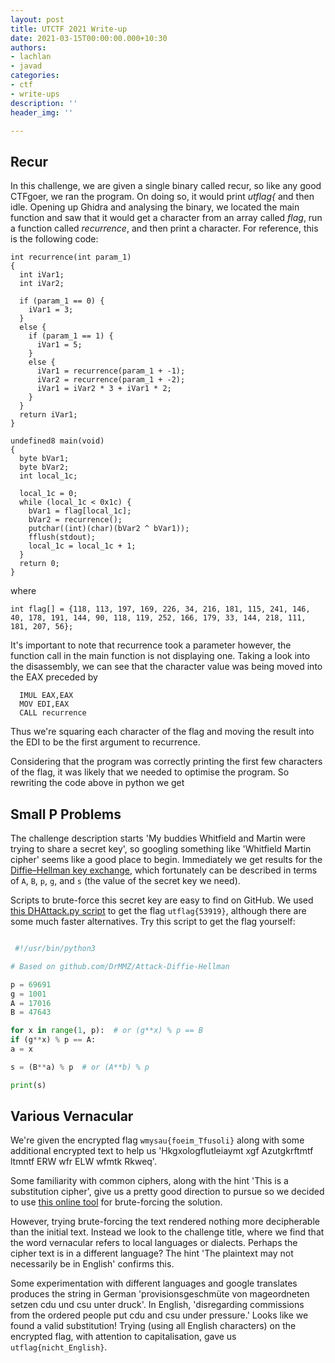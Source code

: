 ```yaml
---
layout: post
title: UTCTF 2021 Write-up
date: 2021-03-15T00:00:00.000+10:30
authors:
- lachlan
- javad
categories:
- ctf
- write-ups
description: ''
header_img: ''

---
```

## Recur

In this challenge, we are given a single binary called recur, so like any good CTFgoer, we ran the program. On doing so, it would print _utflag{_ and then idle. Opening up Ghidra and analysing the binary, we located the main function and saw that it would get a character from an array called _flag_, run a function called _recurrence_, and then print a character. For reference, this is the following code:

    int recurrence(int param_1)
    {
      int iVar1;
      int iVar2;
      
      if (param_1 == 0) {
        iVar1 = 3;
      }
      else {
        if (param_1 == 1) {
          iVar1 = 5;
        }
        else {
          iVar1 = recurrence(param_1 + -1);
          iVar2 = recurrence(param_1 + -2);
          iVar1 = iVar2 * 3 + iVar1 * 2;
        }
      }
      return iVar1;
    }
    
    undefined8 main(void)
    {
      byte bVar1;
      byte bVar2;
      int local_1c;
      
      local_1c = 0;
      while (local_1c < 0x1c) {
        bVar1 = flag[local_1c];
        bVar2 = recurrence();
        putchar((int)(char)(bVar2 ^ bVar1));
        fflush(stdout);
        local_1c = local_1c + 1;
      }
      return 0;
    }

where

    int flag[] = {118, 113, 197, 169, 226, 34, 216, 181, 115, 241, 146, 40, 178, 191, 144, 90, 118, 119, 252, 166, 179, 33, 144, 218, 111, 181, 207, 56};

It's important to note that recurrence took a parameter however, the function call in the main function is not displaying one. Taking a look into the disassembly, we can see that the character value was being moved into the EAX preceded by

      IMUL EAX,EAX
      MOV EDI,EAX
      CALL recurrence

Thus we're squaring each character of the flag and moving the result into the EDI to be the first argument to recurrence.

Considering that the program was correctly printing the first few characters of the flag, it was likely that we needed to optimise the program. So rewriting the code above in python we get

## Small P Problems

The challenge description starts 'My buddies Whitfield and Martin were trying to share a secret key', so googling something like 'Whitfield Martin cipher' seems like a good place to begin. Immediately we get results for the [Diffie–Hellman key exchange](https://en.wikipedia.org/wiki/Diffie%E2%80%93Hellman_key_exchange), which fortunately can be described in terms of `A`, `B`, `p`, `g`, and `s` (the value of the secret key we need).

Scripts to brute-force this secret key are easy to find on GitHub. We used [this DHAttack.py script](https://github.com/zhangpengpengpeng/Diffie-Hellman-Algorithm) to get the flag `utflag{53919}`, although there are some much faster alternatives. Try this script to get the flag yourself:

```py

 #!/usr/bin/python3

# Based on github.com/DrMMZ/Attack-Diffie-Hellman

p = 69691
g = 1001
A = 17016
B = 47643

for x in range(1, p):  # or (g**x) % p == B
if (g**x) % p == A:
a = x

s = (B**a) % p  # or (A**b) % p

print(s) 

```

## Various Vernacular

We're given the encrypted flag `wmysau{foeim_Tfusoli}` along with some additional encrypted text to help us 'Hkgxologflutleiaymt xgf Azutgkrftmtf ltmntf ERW wfr ELW wfmtk Rkweq'.

Some familiarity with common ciphers, along with the hint 'This is a substitution cipher', give us a pretty good direction to pursue so we decided to use [this online tool](https://www.boxentriq.com/code-breaking/cryptogram "Substitution Cipher Solver Tool") for brute-forcing the solution.

However, trying brute-forcing the text rendered nothing more decipherable than the initial text. Instead we look to the challenge title, where we find that the word vernacular refers to local languages or dialects. Perhaps the cipher text is in a different language? The hint 'The plaintext may not necessarily be in English' confirms this.

Some experimentation with different languages and google translates produces the string in German 'provisionsgeschmüte von mageordneten setzen cdu und csu unter druck'. In English, 'disregarding commissions from the ordered people put cdu and csu under pressure.' Looks like we found a valid substitution! Trying (using all English characters) on the encrypted flag, with attention to capitalisation, gave us `utflag{nicht_English}`.
